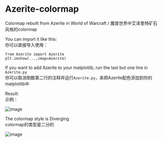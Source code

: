 # Azerite-colormap
Colormap rebuilt from Azerite in World of Warcraft /  魔兽世界中艾泽里特矿石风格的colormap

You can import it like this:  
你可以直接导入使用：

```
from Azerite import Azerite
plt.imshow(...,cmap=Azerite)
```

If you want to add Azerite to your matplotlib, run the last but one line in ```Azerite.py```  
你可以取消倒数第二行的注释并运行```Azerite.py```，来把Azerite配色添加到你的matplotlib中

Result:  
示例：

![image](https://github.com/AstroLight0626/Azerite-colormap/blob/main/colorbar%20vs%20Azerite%20Ore.jpg)


The colormap style is Diverging  
colormap的类型是二分的

![image](https://github.com/AstroLight0626/Azerite-colormap/blob/main/Diverging.jpg)
